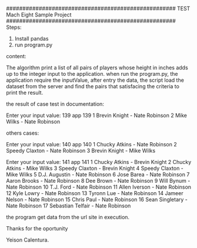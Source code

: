 ####################################################
TEST Mach Eight Sample Project
####################################################
Steps:

1. Install pandas
2. run program.py

content:

The algorithm print a list of all pairs of players whose height in inches adds up to the integer input to the application.
when run the program.py, the application require the inputValue, after entry the data, the script load the dataset from the server
and find the pairs that satisfacing the criteria to print the result.

the result of case test in documentation:

Enter your input value: 139
app 139
1 Brevin Knight - Nate Robinson
2 Mike Wilks - Nate Robinson

others cases:

Enter your input value: 140
app 140
1 Chucky Atkins - Nate Robinson
2 Speedy Claxton - Nate Robinson
3 Brevin Knight - Mike Wilks

Enter your input value: 141
app 141
1 Chucky Atkins - Brevin Knight
2 Chucky Atkins - Mike Wilks
3 Speedy Claxton - Brevin Knight
4 Speedy Claxton - Mike Wilks
5 D.J. Augustin - Nate Robinson
6 Jose Barea - Nate Robinson
7 Aaron Brooks - Nate Robinson
8 Dee Brown - Nate Robinson
9 Will Bynum - Nate Robinson
10 T.J. Ford - Nate Robinson
11 Allen Iverson - Nate Robinson
12 Kyle Lowry - Nate Robinson
13 Tyronn Lue - Nate Robinson
14 Jameer Nelson - Nate Robinson
15 Chris Paul - Nate Robinson
16 Sean Singletary - Nate Robinson
17 Sebastian Telfair - Nate Robinson

the program get data from the url site in execution.

Thanks for the oportunity

Yeison Calentura.



